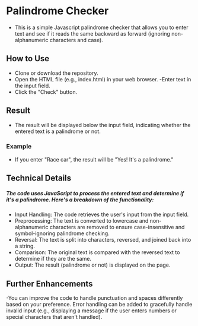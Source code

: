# Palindrome Checker

- This is a simple Javascript palindrome checker that allows you to enter text and see if it reads the same backward as forward (ignoring non-alphanumeric characters and case).

## How to Use

- Clone or download the repository.
- Open the HTML file (e.g., index.html) in your web browser.
  -Enter text in the input field.
- Click the "Check" button.

## Result

- The result will be displayed below the input field, indicating whether the entered text is a palindrome or not.

### Example

- If you enter "Race car", the result will be "Yes! It's a palindrome."

## Technical Details

##### The code uses JavaScript to process the entered text and determine if it's a palindrome. Here's a breakdown of the functionality:

- Input Handling: The code retrieves the user's input from the input field.
- Preprocessing: The text is converted to lowercase and non-alphanumeric characters are removed to ensure case-insensitive and symbol-ignoring palindrome checking.
- Reversal: The text is split into characters, reversed, and joined back into a string.
- Comparison: The original text is compared with the reversed text to determine if they are the same.
- Output: The result (palindrome or not) is displayed on the page.

## Further Enhancements

-You can improve the code to handle punctuation and spaces differently based on your preference.
Error handling can be added to gracefully handle invalid input (e.g., displaying a message if the user enters numbers or special characters that aren't handled).
